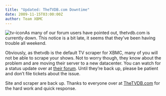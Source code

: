 ```yaml
---
title: "Updated: TheTVDB.com Downtime"
date: 2009-11-15T03:00:00Z
author: Team XBMC
---
```


![tv-icon](/images/blog/tv-icon.jpeg "tv-icon")As many of our forum users have pointed out, thetvdb.com is currently down. This notice is a bit late, it seems that they’ve been having trouble all weekend.

Obviously, as thetvdb is the default TV scraper for XBMC, many of you will not be able to scrape your shows. Not to worry though, they know about the problem and are moving their server to a new datacenter. You can watch for a status update over at [their forum](https://forums.thetvdb.com/viewtopic.php?f=4&t=2246). Until they’re back up, please be patient and don’t file tickets about the issue.

Site and scraper are back up. Thanks to everyone over at [TheTVDB.com](https://www.thetvdb.com/) for the hard work and quick response.
